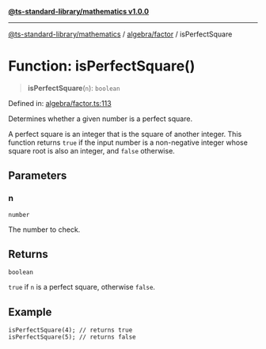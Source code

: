[**@ts-standard-library/mathematics v1.0.0**](../../../README.md)

***

[@ts-standard-library/mathematics](../../../README.md) / [algebra/factor](../README.md) / isPerfectSquare

# Function: isPerfectSquare()

> **isPerfectSquare**(`n`): `boolean`

Defined in: [algebra/factor.ts:113](https://github.com/gabaudette/ts-stdlib/blob/ea80ba1db09c741e99f8cb19e94e5a29b81b623b/packages/mathematics/src/algebra/factor.ts#L113)

Determines whether a given number is a perfect square.

A perfect square is an integer that is the square of another integer.
This function returns `true` if the input number is a non-negative integer
whose square root is also an integer, and `false` otherwise.

## Parameters

### n

`number`

The number to check.

## Returns

`boolean`

`true` if `n` is a perfect square, otherwise `false`.

## Example

```
isPerfectSquare(4); // returns true
isPerfectSquare(5); // returns false
```
